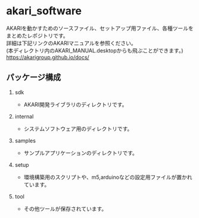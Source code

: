 # akari_software

AKARIを動かすためのソースファイル、セットアップ用ファイル、各種ツールをまとめたレポジトリです。  
詳細は下記リンクのAKARIマニュアルを参照ください。  
(本ディレクトリ内のAKARI_MANUAL.desktopからも飛ぶことができます。)  
https://akarigroup.github.io/docs/  

## パッケージ構成

1. sdk

    * AKARI開発ライブラリのディレクトリです。

2. internal

    * システムソフトウェア用のディレクトリです。

3. samples

    * サンプルアプリケーションのディレクトリです。

4. setup

    * 環境構築用のスクリプトや、m5,arduinoなどの設定用ファイルが置かれています。

5. tool

    * その他ツールが保存されています。
